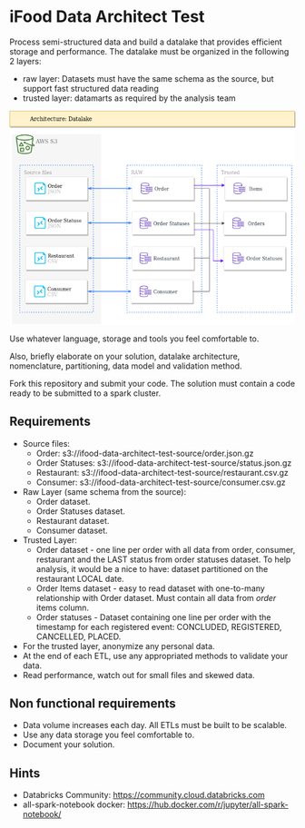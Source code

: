 # iFood Data Architect Test

Process semi-structured data and build a datalake that provides efficient storage and performance. The datalake must be organized in the following 2 layers:
* raw layer: Datasets must have the same schema as the source, but support fast structured data reading
* trusted layer: datamarts as required by the analysis team

![Datalake](./datalake.png)

Use whatever language, storage and tools you feel comfortable to. 

Also, briefly elaborate on your solution, datalake architecture, nomenclature, partitioning, data model and validation method.

Fork this repository and submit your code. The solution must contain a code ready to be submitted to a spark cluster.

## Requirements

* Source files:
  * Order: s3://ifood-data-architect-test-source/order.json.gz
  * Order Statuses: s3://ifood-data-architect-test-source/status.json.gz
  * Restaurant: s3://ifood-data-architect-test-source/restaurant.csv.gz
  * Consumer: s3://ifood-data-architect-test-source/consumer.csv.gz 
* Raw Layer (same schema from the source):
  * Order dataset.
  * Order Statuses dataset.
  * Restaurant dataset.
  * Consumer dataset.
* Trusted Layer:
  * Order dataset -  one line per order with all data from order, consumer, restaurant and the LAST status from order statuses dataset. To help analysis, it would be a nice to have: dataset partitioned on the restaurant LOCAL date.
  * Order Items dataset - easy to read dataset with one-to-many relationship with Order dataset. Must contain all data from _order_ items column.
  * Order statuses - Dataset containing one line per order with the timestamp for each registered event: CONCLUDED, REGISTERED, CANCELLED, PLACED.
* For the trusted layer, anonymize any personal data.
* At the end of each ETL, use any appropriated methods to validate your data.
* Read performance, watch out for small files and skewed data.

## Non functional requirements
* Data volume increases each day. All ETLs must be built to be scalable.
* Use any data storage you feel comfortable to.
* Document your solution.

## Hints
* Databricks Community: https://community.cloud.databricks.com
* all-spark-notebook docker: https://hub.docker.com/r/jupyter/all-spark-notebook/